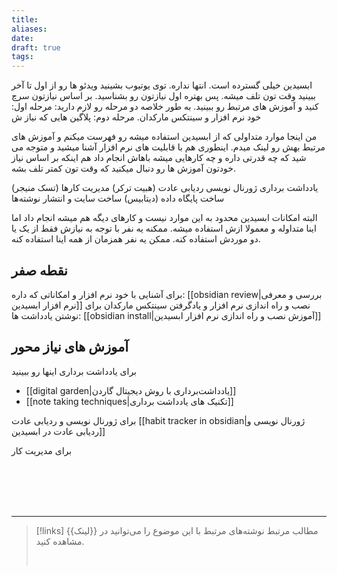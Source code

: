 ```yaml
---
title: 
aliases: 
date: 
draft: true
tags:
---
```


ابسیدین خیلی گسترده است. انتها نداره. توی یوتیوب بشینید ویدئو ها رو از اول تا آخر ببینید وقت تون تلف میشه. پس بهتره اول نیازتون رو بشناسید. بر اساس نیازتون سرچ کنید و آموزش های مرتبط رو ببینید. 
به طور خلاصه دو مرحله رو لازم دارید:
مرحله اول: خود نرم افزار و سینتکس مارکدان.
مرحله دوم: پلاگین هایی که نیاز ش

من اینجا موارد متداولی که از ابسیدین استفاده میشه رو فهرست میکنم و آموزش های مرتبط بهش رو لینک میدم. اینطوری هم با قابلیت های نرم افزار آشنا میشید و متوجه می شید که چه قدرتی داره و چه کارهایی میشه باهاش انجام داد هم اینکه بر اساس نیاز خودتون آموزش ها رو دنبال میکنید که وقت تون کمتر تلف بشه.

یادداشت برداری
ژورنال نویسی
ردیابی عادت (هبیت ترکر)
مدیریت کارها (تسک منیجر)
ساخت پایگاه داده (دیتابیس)
ساخت سایت و انتشار نوشته‌ها


البته امکانات ابسیدین محدود به این موارد نیست و کارهای دیگه هم میشه انجام داد اما اینا متداوله و معمولا ازش استفاده میشه. ممکنه یه نفر با توجه به نیازش فقط از یک یا دو موردش استفاده کنه. ممکن یه نفر همزمان از همه اینا استفاده کنه.

## نقطه صفر
برای آشنایی با خود نرم افزار و امکاناتی که داره: [[obsidian review|بررسی و معرفی نرم افزار ابسیدین]]
نصب و راه اندازی نرم افزار و یادگرفتن سینتکس مارکدان برای نوشتن یادداشت ها: [[obsidian install|آموزش نصب و راه اندازی نرم افزار ابسیدین]]

## آموزش های نیاز محور

برای یادداشت برداری اینها رو ببینید
- [[digital garden|یادداشت‌برداری با روش دیجیتال گاردن]]
- [[note taking techniques|تکنیک های یادداشت برداری]]

برای ژورنال نویسی و ردیابی عادت
[[habit tracker in obsidian|ژورنال نویسی و ردیابی عادت در ابسیدین]]

برای مدیریت کار





<br/><br/><br/><br/>

---

> [!links] مطالب مرتبط
> نوشته‌های مرتبط با این موضوع را می‌توانید در {{لینک}} مشاهده کنید.
> 
> <br/>
